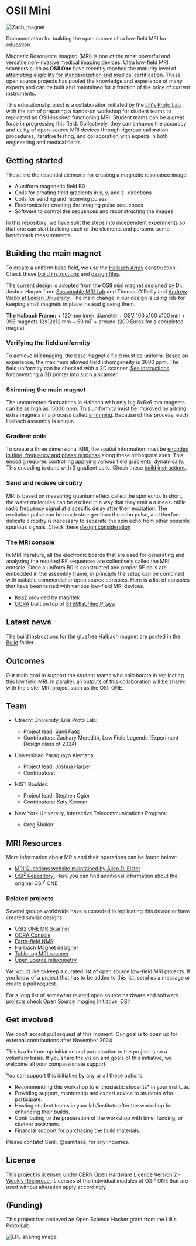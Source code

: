 # OSII Mini 

![Zach_magnet](./Docs/Images/Magnet_Zach.jpg)

Documentation for building the open source ultra low-field MRI for education

Magnetic Resonance Imaging (MRI) is one of the most powerful and versatile non-invasive medical imaging devices. 
Ultra low-field MRI scanners such as __OSII One__ have recently reached the maturity level of [attempting eligibility for standardization and medical certification](https://www.opensourceimaging.org/). 
These open source projects has pooled the knowledge and experience of many experts and can be built and maintained for a fraction of the price of current instruments. 

This educational project is a collaboration initiated by the [Lili's Proto Lab](https://www.uu.nl/lpl) with the aim of preparing a hands-on workshop for student teams to replicated an OSII-inspired functioning MRI.
Student teams can be a great force in progressing this field. 
Collectively, they can enhance the accuracy and utility of open-source MRI devices through rigorous calibration procedures, iterative testing, and collaboration with experts in both engineering and medical fields.  

## Getting started

These are the essential elements for creating a magnetic resonance image:
+ A uniform magenetic field B0
+ Coils for creating field gradients in x, y, and z -directions
+ Coils for sending and recieving pulses
+ Electronics for creating the imaging pulse sequences
+ Software to control the sequences and reconstructing the images

In this repository, we have split the steps into independent experiments so that one can start building each of the elements and persome some benchmark measurements.

## Building the main magnet
To create a uniform base field, we use the [Halbach Array](https://en.wikipedia.org/wiki/Halbach_array) construction. Check these [build instructions](./Docs/FrameAssembly) and [design files](./Build/HalbachFrame).

The current design is adopted from the OSII mini magnet designed by Dr. Joshua Harper from [Sustainable MRI Lab](smrilab.com) and Thomas O'Reilly and [Andrew Webb at Leiden University](https://www.universiteitleiden.nl/en/staffmembers/andrew-webb#tab-2). The main change in our design is using lids for keeping small magnets in place instead glueing them.  

__The Halbach Frame:__
	+ 120 mm inner diameter 
	+ DSV 100 x100 x100 mm
	+ 396 magnets 12x12x12 mm
	+ 50 mT
	+ around 1200 Euros for a completed magnet
	
### Verifying the field uniformity
To achieve MR imaging, the base magnetic field must be uniform. Based on experience, the maximum allowed field inhomgeneity is 3000 ppm. The field uniformity can be checked with a 3D scanner. [See instructions](./Docs/Fieldscanner) forconverting a 3D printer into such a scanner.

### Shimming the main magnet
The uncorrected fluctuations in Halbach with only big 6x6x6 mm magnets can be as high as 15000 ppm. This uniformity must be improved by adding extra magnets in a process called [shimming](./Docs/Shimming). 
Because of this process, each Halbach assembly is unique.

### Gradient coils
To create a three dimensional MRI, the spatial information must be [encoded in time, frequency and phase response](https://mriquestions.com/how-to-locate-signals.html#/) along these orthogonal axes. This encodig requires controlling applying various field gradients, dynamically. This encoding is done with 3 gradient coils. Check these [build instructions](./Build/GradientCoils).

### Send and recieve circuitry
MRI is based on measuring quantum effect called the spin echo. In short, the water molecules can be excited in a way that they emit a a measurable radio frequency signal at a specific delay after their excitation. The excitation pulse can be much stronger than the echo pulse, and therfore delicate circuitry is necessary to separate the spin echo from other possible spurious signals. Check these [design consideration](./Docs/RFCoils)

### The MRI console
In MRI literature, all the electronic boards that are used for generating and analyzing the required RF sequences are collectively called the MRI console. Once a uniform B0 is constructed and proper RF coils are embedded in the assembly frame, in principle the setup can be combined with suitable commercial or open source consoles. Here is a list of consoles that have been tested with various low-field MRI devices.

+ [Kea2](https://magritek.com/products/kea/) provided by magritek
+ [OCRA](https://openmri.github.io/ocra/) built on top of [STEMlab/Red Pitaya](https://www.redpitaya.com/f130/STEMlab-board)

## Latest news

The build instructions for the gluefree Halbach magnet are posted in the [Build](./Build/HalbachFrame) folder.

## Outcomes

Our main goal to support the student teams who collaborate in replicating this low field MRI. 
In parallel, all outputs of this collaboration will be shared with the sister MRI project such as the OSII ONE. 

## Team

+ Utrecht University, Lilis Proto Lab:
	+ Project lead: Sanli Faez
	+ Contributors: Zachary Meredith, Low Field Legends (Experiment Design class of 2024)

+ Universidad Paraguayo Alemana: 
	+ Project lead: Joshua Harper
	+ Contributors: 

+ NIST Boulder: 
	+ Project lead: Stephen Ogier
	+ Contributors: Katy Keenan

+ New York University, Interactive Telecommunications Program:
	+ Greg Shakar
	
## MRI Resources
More information about MRIs and their operations can be found below:
+ [MRI Questions website maintained by Allen D. Elster](https://mriquestions.com/index.html)
+ [OSI<sup>2</sup> Repository:](https://gitlab.com/osii) Here you can find additional information about the original OSI<sup>2</sup> ONE

### Related projects
Several groups worldwide have succeeded in replicating this device or have created similar designs. 

+ [OSI2 ONE MR Scanner](https://www.opensourceimaging.org/project/osii-one/)
+ [OCRA Console](https://openmri.github.io/ocra/)
+ [Earth-field NMR](https://phas.ubc.ca/~michal/Earthsfield/) 
+ [Hallbach Magnet designer](https://github.com/menkueclab/HalbachMRIDesigner)
+ [Table top MRI scanner](https://tabletop.martinos.org/index.php/Main_Page)
+ [Open Source relaxometry](https://github.com/mtwieg/NMR)

We would like to keep a curated list of open source low-field MRI projects. If you know of a project that has to be added to this list, send us a message or create a pull request.

For a long list of somewhat related open source hardware and software projects check [Open Source Imaging Initiative, OSI²](https://www.opensourceimaging.org/)


## Get involved

We don't accept pull request at this moment. Our goal is to open up for external contributions after November 2024 

This is a bottom-up initiative and participation in the project is on a voluntary basis. If you share the vision and goals of this initiative, we welcome all your compassionate support. 

You can support this initiative by any or all these options:
-	Recommending this workshop to enthusiastic students* in your institute.
-	Providing support, mentorship and expert advice to students who participate.
-	Hosting student teams in your lab/institute after the workshop for enhancing their builds.
-	Contributing to the preparation of the workshop with time, funding, or student assistants.
-	Financial support for purchasing the build materials.

Please contatct Sanli, @sanlifaez, for any inquiries.

## License

This project is licensed under [CERN Open Hardware Licence Version 2 - Weakly Reciprocal](./LICENSE).
Licenses of the individual modules of OSI² ONE that are used without alteration apply accordingly.

## (Funding)

This project has recieved an Open Science Hacker grant from the Lili's Proto Lab

![LPL sharing image](./Docs/Images/lpl_sharing.jpg)
